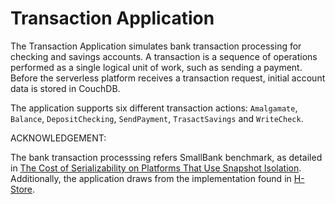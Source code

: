 # Transaction Application

The Transaction Application simulates bank transaction processing for checking and savings accounts. A transaction is a sequence of operations performed as a single logical unit of work, such as sending a payment. Before the serverless platform receives a transaction request, initial account data is stored in CouchDB.

The application supports six different transaction actions: `Amalgamate`, `Balance`, `DepositChecking`, `SendPayment`, `TrasactSavings` and `WriteCheck`.

ACKNOWLEDGEMENT:

The bank transaction processsing refers SmallBank benchmark, as detailed in [The Cost of Serializability on Platforms That Use Snapshot Isolation](https://ieeexplore.ieee.org/document/4497466). Additionally, the application draws from the implementation found in [H-Store](https://github.com/apavlo/h-store/tree/master/src/benchmarks/edu/brown/benchmark/smallbank).